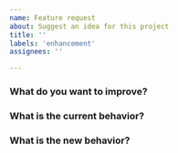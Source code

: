 ```yaml
---
name: Feature request
about: Suggest an idea for this project
title: ''
labels: 'enhancement'
assignees: ''

---
```


### What do you want to improve?

### What is the current behavior?

### What is the new behavior?